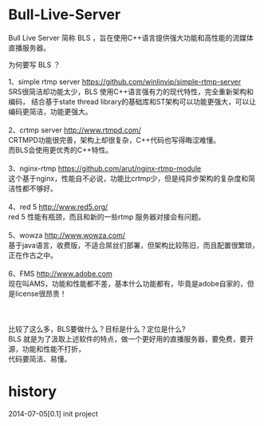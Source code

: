 Bull-Live-Server
================
Bull Live Server 简称 BLS ，旨在使用C++语言提供强大功能和高性能的流媒体直播服务器。

为何要写 BLS ？

1、simple rtmp server  https://github.com/winlinvip/simple-rtmp-server<br/>
  SRS很简洁却功能太少，BLS 使用C++语言强有力的现代特性，完全重新架构和编码，
  结合基于state thread library的基础库和ST架构可以功能更强大，可以让编码更简洁，功能更强大。
<br/>
<br/>
2、crtmp server  http://www.rtmpd.com/<br/>
  CRTMPD功能很完善，架构上却很复杂，C++代码也写得晦涩难懂。<br/>
  而BLS会使用更优秀的C++特性。<br/>
<br/>
3、nginx-rtmp  https://github.com/arut/nginx-rtmp-module<br/>
  这个基于nginx，性能自不必说，功能比crtmp少，但是纯异步架构的复杂度和简洁性都不够好。<br/>
<br/>
4、red 5 http://www.red5.org/<br/>
  red 5 性能有瓶颈，而且和新的一些rtmp 服务器对接会有问题。<br/>
<br/>
5、wowza http://www.wowza.com/<br/>
  基于java语言，收费版，不适合屌丝们部署，但架构比较陈旧，而且配置很繁琐，正在作古之中。<br/>
<br/>
6、FMS http://www.adobe.com<br/>
  现在叫AMS，功能和性能都不差，基本什么功能都有，毕竟是adobe自家的，但是license很昂贵！<br/>
<br/>  
  <br/>
比较了这么多，BLS要做什么？目标是什么？定位是什么?<br/>
BLS 就是为了汲取上述软件的特点，做一个更好用的直播服务器，要免费，要开源，功能和性能不打折，<br/>
代码要简洁、易懂。<br/>

history
================
2014-07-05[0.1]  init project
